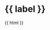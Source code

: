 # {{ label }}

<style>
#KalturaSchemaDoc .code {
    height: 300px;
    overflow-x: scroll;
}
#KalturaSchemaDoc .xml-element {
    color: blue;
}
#KalturaSchemaDoc .xml-element-value {
    color: gray;
}
#KalturaSchemaDoc .xml-attribute {
    color: red;
}
#KalturaSchemaDoc .xml-attribute-value {
    color: gray;
}
#KalturaSchemaDoc .indent {
    padding: 8px;
}
#KalturaSchemaDoc .element-title {
    color: #0606ee;
    font-size: larger;
    font-weight: bold;
}
#KalturaSchemaDoc table td,
#KalturaSchemaDoc table th {
  padding: 2px;
  border: 1px solid #ccc;
}
#KalturaSchemaDoc .element-example {
  font-size: 12px;
}
</style>

<div id="KalturaSchemaDoc">
{{ html }}
</div>

